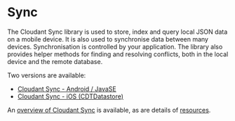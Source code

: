 # Sync

The Cloudant Sync library is used to store, index and query local JSON data on a mobile device.
It is also used to synchronise data between many devices.
Synchronisation is controlled by your application.
The library also provides helper methods for finding and resolving conflicts,
both in the local device and the remote database.

Two versions are available:

- [Cloudant Sync - Android / JavaSE](https://github.com/cloudant/sync-android)
- [Cloudant Sync - iOS (CDTDatastore)](https://github.com/cloudant/CDTDatastore)

An [overview of Cloudant Sync](https://cloudant.com/product/cloudant-features/sync/) is available, as are details of <a href="https://cloudant.com/cloudant-sync-resources/">resources</a>.


